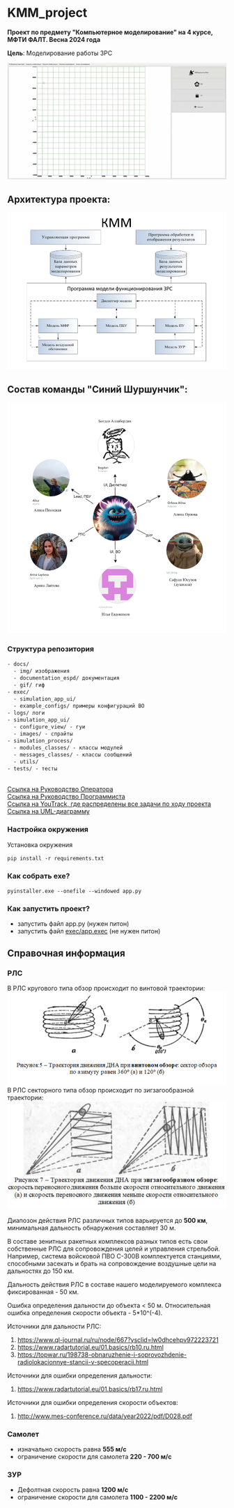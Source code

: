 # KMM_project

**Проект по предмету "Компьютерное моделирование" на 4 курсе, МФТИ ФАЛТ. Весна 2024 года**

**Цель**: Моделирование работы ЗРС

![sim_app.gif](docs%2Fgif%2Fsim_app.gif)

## Архитектура проекта:
![img.png](docs/img/img.png)

## Состав команды "Синий Шуршунчик":
![team.png](docs/img/team.png)


### Структура репозитория
```
- docs/
  - img/ изображения
  - documentation_espd/ документация
  - gif/ гиф
- exec/ 
  - simulation_app_ui/ 
  - example_configs/ примеры конфигураций ВО
- logs/ логи
- simulation_app_ui/ 
  - configure_view/ - гуи 
  - images/ - спрайты
- simulation_process/
  - modules_classes/ - классы модулей
  - messages_classes/ - классы сообщений
  - utils/ 
- tests/ - тесты
```

<br>[Ссылка на Руководство Оператора](docs/documentation_espd/operator_manual.pdf)
<br> [Ссылка на Руководство Программиста](docs/documentation_espd/programmist_manual.pdf)
<br>[Ссылка на YouTrack, где распределены все задачи по ходу проекта](https://km-pgithubroject.youtrack.cloud/agiles/160-2/current)
<br>[Ссылка на UML-диаграмму](https://drive.google.com/file/d/1ucT0xLzZWOYp1hiXnceom4LKOXFYfxBC/view?usp=sharing)


### Настройка окружения

Установка окружения

```
pip install -r requirements.txt
```

### Как собрать exe?
```
pyinstaller.exe --onefile --windowed app.py
```

### Как запустить проект?
- запустить файл app.py (нужен питон)
- запустить файл [exec/app.exec](exec/app.exe) (не нужен питон)


## Справочная информация
### РЛС
В РЛС кругового типа обзор происходит по винтовой траектории:
![RadarRound](docs/img/img_RadarRound.png)
В РЛС секторного типа обзор происходит по зигзагообразной траектории:
![RadarSector](docs/img/img_RadarSector.png)

Диапозон действия РЛС различных типов варьируется до **500 км**, минимальная дальность обнаружения составляет 30 м.


В составе зенитных ракетных комплексов разных типов есть свои собственные РЛС для сопровождения целей и управления стрельбой. Например, система войсковой ПВО С-300В комплектуется станциями, способными засекать и брать на сопровождение воздушные цели на дальностях до 150 км. 

Дальность действия РЛС в составе нашего моделируемого комплекса фиксированная - 50 км.

Ошибка определения дальности до объекта < 50 м. Относительная ошибка определения скорости объекта - 5*10^(-4).

Источники для дальности РЛС:
1. https://www.ql-journal.ru/ru/node/667?ysclid=lw0dhcehpv972223721
2. https://www.radartutorial.eu/01.basics/rb10.ru.html
3. https://topwar.ru/198738-obnaruzhenie-i-soprovozhdenie-radiolokacionnye-stancii-v-specoperacii.html

Источники для ошибки определения дальности:
1. https://www.radartutorial.eu/01.basics/rb17.ru.html

Источники для ошибки определения скорости объектов:
1. http://www.mes-conference.ru/data/year2022/pdf/D028.pdf

### Самолет
- изначально скорость равна **555 м/c**
- ограничение скорости для самолета **220 - 700 м/c**

### ЗУР
- Дефолтная скорость равна **1200 м/с**
- ограничение скорости для самолета **1100 - 2200 м/c**

